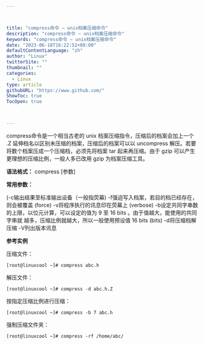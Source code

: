 ```yaml
---



title: "compress命令 – unix档案压缩命令"
description: "compress命令 – unix档案压缩命令"
keywords: "compress命令 – unix档案压缩命令"
date: "2023-06-18T16:22:52+08:00"
defaultContentLanguage: "zh"
author: "Linux"
twitterSite: ""
thumbnail: ""
categories:
  - Linux
type: article
githubURL: "https://www.github.com/"
ShowToc: true
TocOpen: true



---
```


compress命令是一个相当古老的 unix 档案压缩指令，压缩后的档案会加上一个 .Z 延伸档名以区别未压缩的档案，压缩后的档案可以以 uncompress 解压。若要将数个档案压成一个压缩档，必须先将档案 tar 起来再压缩。由于 gzip 可以产生更理想的压缩比例，一般人多已改用 gzip 为档案压缩工具。

**语法格式：** compress [参数]

**常用参数：**

(-c输出结果至标准输出设备（一般指荧幕)  -f强迫写入档案，若目的档已经存在，则会被覆盖 (force) -v将程序执行的讯息印在荧幕上 (verbose) -b设定共同字串数的上限，以位元计算，可以设定的值为 9 至 16 bits 。由于值越大，能使用的共同字串就 越多，压缩比例就越大，所以一般使用预设值 16 bits (bits) -d将压缩档解压缩 -V列出版本讯息

**参考实例**

压缩文件：

```
[root@linuxcool ~]# compress abc.h
```

解压文件：

```
[root@linuxcool ~]# compress -d abc.h.Z
```

按指定压缩比例进行压缩：

```
[root@linuxcool ~]# compress -b 7 abc.h
```

强制压缩文件夹：

```
[root@linuxcool ~]# compress -rf /home/abc/
```